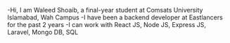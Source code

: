 -Hi, I am Waleed Shoaib, a final-year student at Comsats University Islamabad, Wah Campus
-I have been a backend developer at Eastlancers for the past 2 years
-I can work with React JS, Node JS, Express JS, Laravel, Mongo DB, SQL




